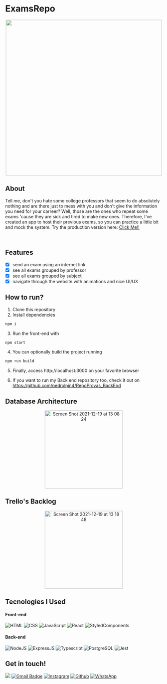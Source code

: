 # ExamsRepo

<p align="center" >
 <img src = "https://user-images.githubusercontent.com/87671165/146681180-a720d0e5-e060-4e74-9207-09ae5e01ef0b.gif" height = "500px"/>
</p>

## About

Tell me, don't you hate some college professors that seem to do absolutely nothing and are there just to mess with you and don't give the information you need for your carreer? Well, those are the ones who repeat some exams 'cause they are sick and tired to make new ones. Therefore, I've created an app to host their previous exams, so you can practice a little bit and mock the system. Try the production version here: <a href = "https://repo-provas-react.vercel.app" target ="_blank">Click Me!!</a>

<br/>

## Features

- [x] send an exam using an internet link
- [x] see all exams grouped by professor
- [x] see all exams grouped by subject
- [x] navigate through the website with animations and nice UI/UX

## How to run?

 1. Clone this repository
 2. Install dependencies
 ```bash
 npm i
 ```
 3. Run the front-end with
 ```bash
 npm start
 ```
 4. You can optionally build the project running
 ```bash
 npm run build
 ```
 5. Finally, access http://localhost:3000 on your favorite browser
    
 6. If you want to run my Back end repository too, check it out on https://github.com/pedrolpin4/RepoProvas_BackEnd


## Database Architecture
<p align="center" >
  <img height="250" alt="Screen Shot 2021-12-19 at 13 08 24" src="https://user-images.githubusercontent.com/87671165/146682028-4ba67242-8f6c-4289-a8cf-e56480fb13e8.png">
</p>

## Trello's Backlog
 <p align="center" >
   <img height="250" alt="Screen Shot 2021-12-19 at 13 18 48" src="https://user-images.githubusercontent.com/87671165/146682300-841a9a0a-8771-414c-9363-da102c27a75a.png">
 </p>

## Tecnologies I Used

#### **Front-end**

![HTML](https://img.shields.io/badge/HTML5-E34F26?style=flat-square&logo=html5&logoColor=white) 
![CSS](https://img.shields.io/badge/CSS3-1572B6?style=flat-square&logo=css3&logoColor=white)
![JavaScript](https://img.shields.io/badge/JavaScript-F7DF1E?style=flat-square&logo=javascript&logoColor=black)
![React](https://img.shields.io/badge/React-20232A?style=flat-square&logo=react&logoColor=61DAFB)
![StyledComponents](https://img.shields.io/badge/Styled--Components-DB7093?style=flat-square&logo=styled-components&logoColor=white)

#### **Back-end**

![NodeJS](https://img.shields.io/badge/Node.js-43853D?style=flat-square&logo=node.js&logoColor=white)
![ExpressJS](https://img.shields.io/badge/Express.js-404D59?style=flat-square&logo=express&logoColor=white)
![Typescript](https://img.shields.io/badge/TypeScript-007ACC?style=flat-square&logo=typescript&logoColor=white)
![PostgreSQL](https://img.shields.io/badge/PostgreSQL-316192?style=flat-square&logo=postgresql&logoColor=white)
![Jest](https://img.shields.io/badge/Jest-C21325?style=flat-square&logo=jest&logoColor=white)

## Get in touch!
[<img src="https://img.shields.io/badge/LinkedIn-0077B5?style=for-the-badge&logo=linkedin&logoColor=white" />](https://www.linkedin.com/in/pina-pedrolucas)
[![Gmail Badge](https://img.shields.io/badge/Gmail-D14836?style=for-the-badge&logo=gmail&logoColor=white)](mailto:pedrolucaspina22@gmail.com)
[![Instagram](https://img.shields.io/badge/Instagram-E4405F?style=for-the-badge&logo=instagram&logoColor=white)](https://www.instagram.com/pedrolpin4/)
[![Github](https://img.shields.io/badge/GitHub-100000?style=for-the-badge&logo=github&logoColor=white)](https://github.com/pedrolpin4)
[![WhatsApp](https://img.shields.io/badge/WhatsApp-25D366?style=for-the-badge&logo=whatsapp&logoColor=white)](https://api.whatsapp.com/send?phone=5521967431453&text=Olá,%20meu%20amigo!)
